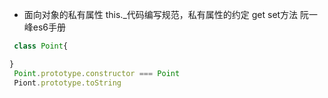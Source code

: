 - 面向对象的私有属性
 this._代码编写规范，私有属性的约定
 get set方法
 阮一峰es6手册
```Javascript
 class Point{

}
 Point.prototype.constructor === Point
 Piont.prototype.toString
```
